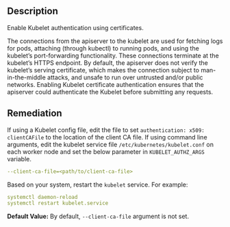 ## Description

Enable Kubelet authentication using certificates.

The connections from the apiserver to the kubelet are used for fetching logs for pods, attaching (through kubectl) to running pods, and using the kubelet’s port-forwarding functionality. These connections terminate at the kubelet’s HTTPS endpoint. By default, the apiserver does not verify the kubelet’s serving certificate, which makes the connection subject to man-in-the-middle attacks, and unsafe to run over untrusted and/or public networks. Enabling Kubelet certificate authentication ensures that the apiserver could authenticate the Kubelet before submitting any requests.

## Remediation

If using a Kubelet config file, edit the file to set `authentication: x509: clientCAFile` to the location of the client CA file.
If using command line arguments, edit the kubelet service file `/etc/kubernetes/kubelet.conf` on each worker node and set the below parameter in `KUBELET_AUTHZ_ARGS` variable.

```yaml
--client-ca-file=<path/to/client-ca-file>
```
Based on your system, restart the `kubelet` service. For example:
```yaml
systemctl daemon-reload
systemctl restart kubelet.service
```

**Default Value:** By default, `--client-ca-file` argument is not set.